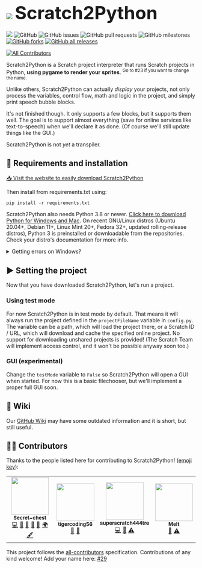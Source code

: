 # ![](icon.svg) <font size="7">Scratch2Python</font>

<img src="https://img.shields.io/github/languages/top/Secret-chest/Scratch2Python?labelColor=546e7a&color=26c6da&logo=python&logoColor=26c6da&style=flat-square"> <img alt="GitHub" src="https://img.shields.io/github/license/Secret-chest/Scratch2Python?style=flat-square&labelColor=546e7a&color=ffa000&label=licence"> <img alt="GitHub issues" src="https://img.shields.io/github/issues/Secret-chest/Scratch2Python?labelColor=546e7a&color=64dd17&logo=github&logoColor=ffffff&style=flat-square"> <img alt="GitHub pull requests" src="https://img.shields.io/github/issues-pr/Secret-chest/Scratch2Python?labelColor=546e7a&color=64dd17&logo=github&logoColor=ffffff&style=flat-square"> <img alt="GitHub milestones" src="https://img.shields.io/github/milestones/open/Secret-chest/Scratch2Python?labelColor=546e7a&color=64dd17&style=flat-square"><a href="https://github.com/Secret-chest/scratch2python/network"> <img alt="GitHub forks" src="https://img.shields.io/github/forks/Secret-chest/scratch2python?labelColor=546e7a&color=ffc107&logo=github&logoColor=ffffff&style=flat-square"></a> <a href="https://github.com/Secret-chest/Scratch2Python/releases"><img alt="GitHub all releases" src="https://img.shields.io/github/downloads/Secret-chest/Scratch2Python/total?color=4caf50&logo=github&style=flat-square&labelColor=546e7a"></a>

<!-- ALL-CONTRIBUTORS-BADGE:START - Do not remove or modify this section -->
[![All Contributors](https://img.shields.io/badge/all_contributors-4-ff9800.svg?style=flat-square)](#contributors-)
<!-- ALL-CONTRIBUTORS-BADGE:END -->

Scratch2Python is a Scratch project interpreter that runs Scratch projects in Python, **using pygame to render your sprites**.
<sup>Go to #23 if you want to change the name.</sup>

Unlike others, Scratch2Python can actually _display_ your projects, not only process the variables, control flow, math and logic in the project,
and simply print speech bubble blocks.

It's not finished though. It only supports a few blocks, but it supports them well. The goal is to support almost everything
(save for online services like text-to-speech) when we'll declare it as done. (Of course we'll still update things like the GUI.)

Scratch2Python is not *yet* a transpiler.

## 📝 Requirements and installation
[📥 Visit the website to easily download Scratch2Python](https://secret-chest.github.io/s2p/download/)

Then install from requirements.txt using:

`pip install -r requirements.txt`

Scratch2Python also needs Python 3.8 or newer. [Click here to download Python for Windows and Mac](https://www.python.org/downloads/).
On recent GNU/Linux distros (Ubuntu 20.04+, Debian 11+, Linux Mint 20+, Fedora 32+, updated rolling-release distros),
Python 3 is preinstalled or downloadable from the repositories. Check your distro's documentation for more info.

<details>
<summary>Getting errors on Windows?</summary>

On Windows, Scratch2Python needs to be installed in a non-protected folder.
By default, the “Documents” folder is protected. Installing it anywhere else will work.

To unprotect the “Documents” folder, go to its Properties and uncheck the “Read-only” checkbox.

</details>

## ▶️ Setting the project
Now that you have downloaded Scratch2Python, let's run a project.

### Using test mode
For now Scratch2Python is in test mode by default. That means it will always run the project
defined in the `projectFileName` variable in `config.py`. The variable can be a path, which will load the project there,
or a Scratch ID / URL, which will download and cache the specified online project. No support for downloading unshared
projects is provided! (The Scratch Team will implement access control, and it won't be possible anyway soon too.)

### GUI (experimental)
Change the `testMode` variable to `False` so Scratch2Python will open a GUI when started. For now this is a basic filechooser,
but we'll implement a proper full GUI soon.

## 📖 Wiki
Our [GitHub Wiki](https://github.com/Secret-chest/scratch2python/wiki) may have some outdated information and it is short, but still useful.

## 🧑‍💻 Contributors

Thanks to the people listed here for contributing to Scratch2Python! ([emoji key](https://allcontributors.org/docs/en/emoji-key)):

<!-- ALL-CONTRIBUTORS-LIST:START - Do not remove or modify this section -->
<!-- prettier-ignore-start -->
<!-- markdownlint-disable -->
<table>
  <tr>
    <td align="center"><a href="https://Secret-chest.github.io"><img src="https://avatars.githubusercontent.com/u/74449186?v=4?s=100" width="100px;" alt=""/><br /><sub><b>Secret-chest</b></sub></a><br /><a href="https://github.com/Secret-chest/scratch2python/commits?author=Secret-chest" title="Code">💻</a> <a href="#projectManagement-Secret-chest" title="Project Management">📆</a> <a href="#design-Secret-chest" title="Design">🎨</a> <a href="https://github.com/Secret-chest/scratch2python/commits?author=Secret-chest" title="Documentation">📖</a> <a href="https://github.com/Secret-chest/scratch2python/issues?q=author%3ASecret-chest" title="Bug reports">🐛</a> <a href="#translation-Secret-chest" title="Translation">🌍</a> <a href="#content-Secret-chest" title="Content">🖋</a></td>
    <td align="center"><a href="https://github.com/tigercoding56"><img src="https://avatars.githubusercontent.com/u/90169211?v=4?s=100" width="100px;" alt=""/><br /><sub><b>tigercoding56</b></sub></a><br /><a href="https://github.com/Secret-chest/scratch2python/commits?author=tigercoding56" title="Documentation">📖</a> <a href="#ideas-tigercoding56" title="Ideas, Planning, & Feedback">🤔</a></td>
    <td align="center"><a href="https://github.com/superscratch444tre"><img src="https://avatars.githubusercontent.com/u/69812464?v=4?s=100" width="100px;" alt=""/><br /><sub><b>superscratch444tre</b></sub></a><br /><a href="https://github.com/Secret-chest/scratch2python/commits?author=superscratch444tre" title="Code">💻</a> <a href="https://github.com/Secret-chest/scratch2python/issues?q=author%3Asuperscratch444tre" title="Bug reports">🐛</a> <a href="https://github.com/Secret-chest/scratch2python/commits?author=superscratch444tre" title="Tests">⚠️</a></td>
    <td align="center"><a href="https://github.com/Melt2002"><img src="https://avatars.githubusercontent.com/u/62972395?v=4?s=100" width="100px;" alt=""/><br /><sub><b>Melt</b></sub></a><br /><a href="https://github.com/Secret-chest/scratch2python/issues?q=author%3AMelt2002" title="Bug reports">🐛</a> <a href="https://github.com/Secret-chest/scratch2python/commits?author=Melt2002" title="Tests">⚠️</a></td>
  </tr>
</table>

<!-- markdownlint-restore -->
<!-- prettier-ignore-end -->

<!-- ALL-CONTRIBUTORS-LIST:END -->

This project follows the [all-contributors](https://github.com/all-contributors/all-contributors) specification. Contributions of any kind welcome!
Add your name here: [#29](https://github.com/Secret-chest/scratch2python/issues/29)
